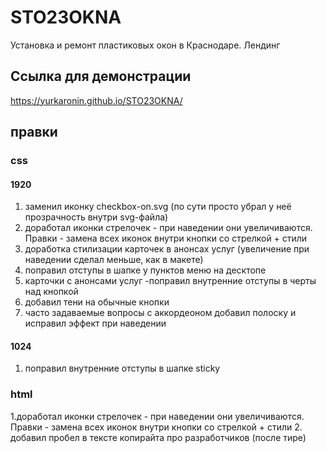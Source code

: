 # STO23OKNA
Установка и ремонт пластиковых окон в Краснодаре. Лендинг

## Ссылка для демонстрации
https://yurkaronin.github.io/STO23OKNA/

## правки

### css

#### 1920
1. заменил иконку checkbox-on.svg (по сути просто убрал у неё прозрачность внутри svg-файла)
2. доработал иконки стрелочек - при наведении они увеличиваются. Правки - замена всех иконок внутри кнопки со стрелкой + стили
3. доработка стилизации карточек в анонсах услуг (увеличение при наведении сделал меньше, как в макете)
4. поправил отступы в шапке у пунктов меню на десктопе
5. карточки с анонсами услуг -поправил внутренние отступы в черты над кнопкой
6. добавил тени на обычные кнопки
7. часто задаваемые вопросы с аккордеоном добавил полоску и исправил эффект при наведении

#### 1024
1. поправил внутренние отступы в шапке sticky

### html
1.доработал иконки стрелочек - при наведении они увеличиваются. Правки - замена всех иконок внутри кнопки со стрелкой + стили
2. добавил пробел в тексте копирайта про разработчиков (после тире)



